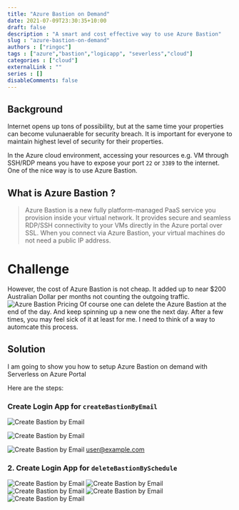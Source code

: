 ```yaml
---
title: "Azure Bastion on Demand"
date: 2021-07-09T23:30:35+10:00
draft: false
description : "A smart and cost effective way to use Azure Bastion"
slug : "azure-bastion-on-demand"
authors : ["ringoc"]
tags : ["azure","bastion","logicapp", "severless","cloud"]
categories : ["cloud"]
externalLink : ""
series : []
disableComments: false
---
```

## Background
Internet opens up tons of possibility, but at the same time your properties can become vulunaerable for security breach. It is important for everyone to maintain highest level of security for their properties. 

In the Azure cloud environment, accessing your resources e.g. VM through SSH/RDP means you have to expose your port `22` or `3389` to the internet. One of the nice way is to use Azure Bastion. 

## What is Azure Bastion ?
> Azure Bastion is a new fully platform-managed PaaS service you provision inside your virtual network. It provides secure and seamless RDP/SSH connectivity to your VMs directly in the Azure portal over SSL. When you connect via Azure Bastion, your virtual machines do not need a public IP address. 

# Challenge
However, the cost of Azure Bastion is not cheap. It added up to near $200 Australian Dollar per months not counting the outgoing traffic. 
![Azure Bastion Pricing](./images/azure-bastion-pricing.png) <!-- .element height="50%" width="50%" -->
Of course one can delete the Azure Bastion at the end of the day. And keep spinning up a new one the next day. After a few times, you may feel sick of it at least for me. I need to think of a way to automcate this process. 

## Solution
I am going to show you how to setup Azure Bastion on demand with Serverless on Azure Portal

Here are the steps: 

### Create Login App for `createBastionByEmail` 

![Create Bastion by Email](./images/create-bastion-by-email-email.png)

![Create Bastion by Email](./images/create-bastion-by-email-http.png)

![Create Bastion by Email](./images/create-bastion-by-email-output.png)
user@example.com


### 2. Create Login App for `deleteBastionBySchedule` 

![Create Bastion by Email](./images/delete-bastion-1.png)
![Create Bastion by Email](./images/delete-bastion-2.png)
![Create Bastion by Email](./images/delete-bastion-3.png)
![Create Bastion by Email](./images/delete-bastion-4.png)
![Create Bastion by Email](./images/delete-bastion-5.png)
